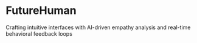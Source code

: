# FutureHuman
Crafting intuitive interfaces with AI-driven empathy analysis and real-time behavioral feedback loops
